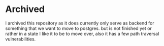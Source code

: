 # Archived

I archived this repository as it does currently only serve as backend for something that we want to move to postgres. but is not finished yet or rather in a state I like it to be to move over, also it has a few path traversal vulnerabilities.
